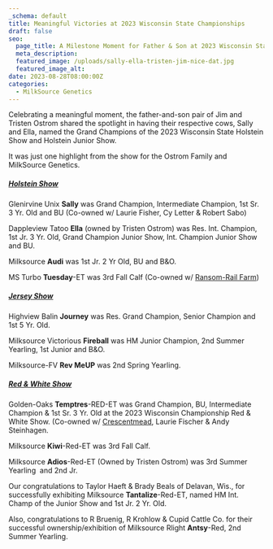 ```yaml
---
_schema: default
title: Meaningful Victories at 2023 Wisconsin State Championships
draft: false
seo:
  page_title: A Milestone Moment for Father & Son at 2023 Wisconsin State Championships
  meta_description:
  featured_image: /uploads/sally-ella-tristen-jim-nice-dat.jpg
  featured_image_alt:
date: 2023-08-28T08:00:00Z
categories:
  - MilkSource Genetics
---
```

Celebrating a meaningful moment, the father-and-son pair of Jim and Tristen Ostrom shared the spotlight in having their respective cows, Sally and Ella, named the Grand Champions of the 2023 Wisconsin State Holstein Show and Holstein Junior Show.

It was just one highlight from the show for the Ostrom Family and MilkSource Genetics.

##### <u><strong>Holstein Show</strong></u>

Glenirvine Unix **Sally** was Grand Champion, Intermediate Champion, 1st Sr. 3 Yr. Old and BU (Co-owned w/ Laurie Fisher, Cy Letter & Robert Sabo)

Dappleview Tatoo **Ella** (owned by Tristen Ostrom) was Res. Int. Champion, 1st Jr. 3 Yr. Old, Grand Champion Junior Show, Int. Champion Junior Show and BU.

Milksource **Audi** was 1st Jr. 2 Yr Old, BU and B&O.

MS Turbo **Tuesday**\-ET was 3rd Fall Calf (Co-owned w/&nbsp;[Ransom-Rail Farm](https://www.facebook.com/ransomrailfarm?__tn__=-]K*F))

##### <u><strong>Jersey Show</strong></u>

Highview Balin **Journey** was Res. Grand Champion, Senior Champion and 1st 5 Yr. Old.

Milksource Victorious **Fireball** was HM Junior Champion, 2nd Summer Yearling, 1st Junior and B&O.

Milksource-FV **Rev MeUP** was 2nd Spring Yearling.

##### <u>Red &amp; White Show</u>

Golden-Oaks **Temptres**\-RED-ET was Grand Champion, BU, Intermediate Champion & 1st Sr. 3 Yr. Old at the 2023 Wisconsin Championship Red & White Show. (Co-owned w/&nbsp;[Crescentmead](https://www.facebook.com/profile.php?id=100054507667515&amp;__tn__=-]K*F), Laurie Fischer & Andy Steinhagen.

Milksource **Kiwi**\-Red-ET was 3rd Fall Calf.

Milksource **Adios**\-Red-ET (Owned by Tristen Ostrom) was 3rd Summer Yearling&nbsp; and 2nd Jr.

Our congratulations to Taylor Haeft & Brady Beals of Delavan, Wis., for successfully exhibiting Milksource **Tantalize**\-Red-ET, named HM Int. Champ of the Junior Show and 1st Jr. 2 Yr. Old.

Also, congratulations to R Bruenig, R Krohlow & Cupid Cattle Co. for their successful ownership/exhibition of Milksource Rlight **Antsy**\-Red, 2nd Summer Yearling.